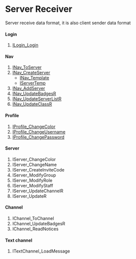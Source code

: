 # Server Receiver

Server receive data format, it is also client sender data format

#### Login

1. [ILogin_Login](./server/login/ILogin_Login.md)

#### Nav

1. [INav_ToServer](./server/nav/INav_ToServer.md)
2. [INav_CreateServer](./server/nav/INav_CreateServer.md)
    * [INav_Template](./server/nav/INav_Template.md)
    * [IServerTemp](./database/IServerTemp.md)
3. [INav_AddServer](./server/nav/INav_AddServer.md)
4. [INav_UpdateBadgesR](./server/nav/INav_UpdateBadgesR.md)
5. [INav_UpdateServerListR](./server/nav/INav_UpdateServerListR.md)
6. [INav_UpdateClassR](./server/nav/INav_UpdateClassR.md)

#### Profile

1. [IProfile_ChangeColor](./server/profile/IProfile_ChangeColor.md)
2. [IProfile_ChangeUsername](./server/profile/IProfile_ChangeUsername.md)
3. [IProfile_ChangePassword](./server/profile/IProfile_ChangePassword.md)

#### Server

1. IServer_ChangeColor
2. IServer_ChangeName
3. IServer_CreateInviteCode
4. IServer_ModifyGroup
5. IServer_ModifyRole
6. IServer_ModifyStaff
7. IServer_UpdateChannelR
8. IServer_UpdateR

#### Channel

1. IChannel_ToChannel
2. IChannel_UpdateBadgesR
3. IChannel_ReadNotices

#### Text channel

1. ITextChannel_LoadMessage